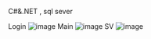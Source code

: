C#&.NET , sql sever

Login
![image](https://github.com/user-attachments/assets/6791062d-2d66-410a-83da-4ec85b8af75b)
Main
![image](https://github.com/user-attachments/assets/81e46c41-6963-4950-9559-fce4b8dd4966)
SV
![image](https://github.com/user-attachments/assets/a373da51-73d3-4ec5-a442-8354cc818ff0)
